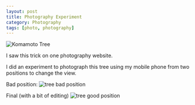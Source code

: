 ```yaml
---
layout: post
title: Photography Experiment
category: Photography
tags: [photo, photography]
---
```


![Komamoto Tree]({{site.images_url}}2018/06/komamoto-tree-both.jpg)

I saw this trick on one photography website.

I did an experiment to photograph this tree using my mobile phone from two positions to change the view.

Bad position:
![tree bad position]({{site.images_url}}2018/06/komamoto-tree-before.jpg)
  
  
Final (with a bit of editing)
![tree good position]({{site.images_url}}2018/06/komamoto-tree.jpg)